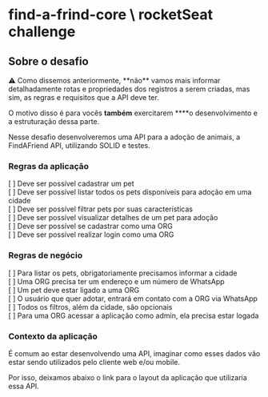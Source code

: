 # find-a-frind-core \\ rocketSeat challenge

## Sobre o desafio

<aside>
⚠️ Como dissemos anteriormente, **não** vamos mais informar detalhadamente rotas e propriedades dos registros a serem criadas, mas sim, as regras e requisitos que a API deve ter.

O motivo disso é para vocês **também** exercitarem ****o desenvolvimento e a estruturação dessa parte.

</aside>

Nesse desafio desenvolveremos uma API para a adoção de animais, a FindAFriend API, utilizando SOLID e testes.

### Regras da aplicação

[ ] Deve ser possível cadastrar um pet <br>
[ ] Deve ser possível listar todos os pets disponíveis para adoção em uma cidade <br>
[ ] Deve ser possível filtrar pets por suas características <br>
[ ] Deve ser possível visualizar detalhes de um pet para adoção <br>
[ ] Deve ser possível se cadastrar como uma ORG <br>
[ ] Deve ser possível realizar login como uma ORG <br>

### Regras de negócio

[ ] Para listar os pets, obrigatoriamente precisamos informar a cidade <br>
[ ] Uma ORG precisa ter um endereço e um número de WhatsApp <br>
[ ] Um pet deve estar ligado a uma ORG <br>
[ ] O usuário que quer adotar, entrará em contato com a ORG via WhatsApp <br>
[ ] Todos os filtros, além da cidade, são opcionais <br>
[ ] Para uma ORG acessar a aplicação como admin, ela precisa estar logada <br>

### Contexto da aplicação

É comum ao estar desenvolvendo uma API, imaginar como esses dados vão estar sendo utilizados pelo cliente web e/ou mobile.

Por isso, deixamos abaixo o link para o layout da aplicação que utilizaria essa API.
